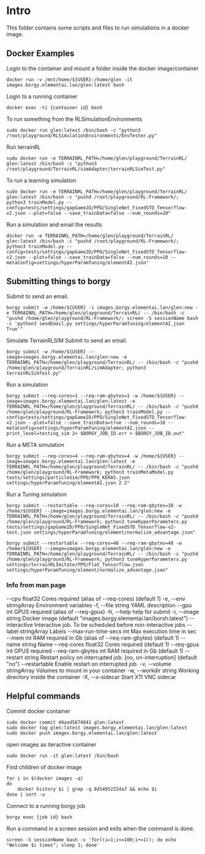 
# Intro

This folder contains some scripts and files to run simulations in a docker image.

## Docker Examples

Login to the container and mount a folder inside the docker image/container
```
docker run -v /mnt/home/${USER}:/home/glen -it images.borgy.elementai.lan/glen:latest bash
```
Login to a running container
```
docker exec -ti {container id} bash
```

To run something from the RLSimulationEnvironments

```
sudo docker run glen:latest /bin/bash -c "python3 /root/playground/RLSimulationEnvironments/EnvTester.py"
```

Run terrainRL
```
sudo docker run -e TERRAINRL_PATH=/home/glen/playground/TerrainRL/ glen:latest /bin/bash -c "python3 /root/playground/TerrainRL/simAdapter/terrainRLSimTest.py"
```

To run a learning simulation

```
sudo docker run -e TERRAINRL_PATH=/home/glen/playground/TerrainRL/ glen:latest /bin/bash -c "pushd /root/playground/RL-Framework/; python3 trainModel.py --config=tests/settings/gapGame2D/PPO/SingleNet_FixedSTD_Tensorflow-v2.json --plot=false --save_trainData=false --num_rounds=20"
```

Run a simulation and email the results
```
docker run -e TERRAINRL_PATH=/home/glen/playground/TerrainRL/ glen:latest /bin/bash -c "pushd /root/playground/RL-Framework/; python3 trainModel.py --config=tests/settings/gapGame2D/PPO/SingleNet_FixedSTD_Tensorflow-v2.json --plot=false --save_trainData=false --num_rounds=10 --metaConfig=settings/hyperParamTuning/elementAI.json"
```
## Submitting things to borgy

Submit to send an email.  
```
borgy submit -w /home/${USER} -i images.borgy.elementai.lan/glen:new -e TERRAINRL_PATH=/home/glen/playground/TerrainRL/ -- /bin/bash -c "pushd /home/glen/playground/RL-Framework/; screen -S sessionName bash -c 'python3 sendEmail.py settings/hyperParamTuning/elementAI.json True'"
```

Simulate TerrainRLSIM
Submit to send an email.  
```
borgy submit -w /home/${USER} --image=images.borgy.elementai.lan/glen:new -e TERRAINRL_PATH=/home/glen/playground/TerrainRL/ -- /bin/bash -c "pushd /home/glen/playground/TerrainRL/simAdapter; python3 terrainRLSimTest.py"
```

Run a simulation  
```
borgy submit --req-cores=1 --req-ram-gbytes=1 -w /home/${USER} --image=images.borgy.elementai.lan/glen:latest -e TERRAINRL_PATH=/home/glen/playground/TerrainRL/ -- /bin/bash -c "pushd /home/glen/playground/RL-Framework; python3 trainModel.py --config=tests/settings/gapGame2D/PPO/SingleNet_FixedSTD_Tensorflow-v2.json --plot=false --save_trainData=true --num_rounds=10 --metaConfig=settings/hyperParamTuning/elementAI.json --print_level=testing_sim 2> $BORGY_JOB_ID.err > $BORGY_JOB_ID.out"
```

Run a META simulation  
```
borgy submit --req-cores=4 --req-ram-gbytes=4 -w /home/${USER} --image=images.borgy.elementai.lan/glen:latest -e TERRAINRL_PATH=/home/glen/playground/TerrainRL/ -- /bin/bash -c "pushd /home/glen/playground/RL-Framework; python3 trainMetaModel.py tests/settings/particleSim/PPO/PPO_KERAS.json settings/hyperParamTuning/elementAI.json 2 2"
```

Run a Tuning simulation  
```
borgy submit --restartable --req-cores=10 --req-ram-gbytes=10 -w /home/${USER} --image=images.borgy.elementai.lan/glen:new -e TERRAINRL_PATH=/home/glen/playground/TerrainRL/ -- /bin/bash -c "pushd /home/glen/playground/RL-Framework; python3 tuneHyperParameters.py tests/settings/gapGame2D/PPO/SingleNet_FixedSTD_Tensorflow-v2-test.json settings/hyperParamTuning/element/normalize_advantage.json"
```

```
borgy submit --restartable --req-cores=48 --req-ram-gbytes=48 -w /home/${USER} --image=images.borgy.elementai.lan/glen:new -e TERRAINRL_PATH=/home/glen/playground/TerrainRL/ -- /bin/bash -c "pushd /home/glen/playground/RL-Framework; python3 tuneHyperParameters.py settings/terrainRLImitate/PPO/Flat_Tensorflow.json settings/hyperParamTuning/element/normalize_advantage.json"
```

### Info from man page

--cpu float32             Cores required (alias of --req-cores) (default 1)
  -e, --env stringArray         Environment variables
  -f, --file string             YAML description
      --gpu int                 GPUS required (alias of --req-gpus)
  -h, --help                    help for submit
  -i, --image string            Docker image (default "images.borgy.elementai.lan/borsh:latest")
      --interactive             Interactive job. To be scheduled before non-interactive jobs
      --label stringArray       Labels
      --max-run-time-secs int   Max execution time in sec
      --mem int                 RAM required in Gb (alias of --req-ram-gbytes) (default 1)
      --name string             Name
      --req-cores float32       Cores required (default 1)
      --req-gpus int            GPUS required
      --req-ram-gbytes int      RAM required in Gb (default 1)
      --restart string          Restart policy on interrupted job. [no, on-interruption] (default "no")
      --restartable             Enable restart on interrupted job.
  -v, --volume stringArray      Volumes to mount in your container
  -w, --workdir string          Working directory inside the container
  -X, --x-sidecar               Start X11 VNC sidecar

## Helpful commands

Commit docker container
```
sudo docker commit d4aad5674841 glen:latest
sudo docker tag glen:latest images.borgy.elementai.lan/glen:latest
sudo docker push images.borgy.elementai.lan/glen:latest
```

open images as iteractive container
```
sudo docker run -it glen:latest /bin/bash
```

Find children of docker image
```
for i in $(docker images -q)
do
    docker history $i | grep -q 8d5495222da7 && echo $i
done | sort -u
```

Connect to a running borgy job
```
borgy exec {job id} bash
```

Run a command in a screen session and exits when the command is done.
```
screen -S sessionName bash -c 'for((i=1;i<=100;i+=1)); do echo "Welcome $i times"; sleep 1; done'
```